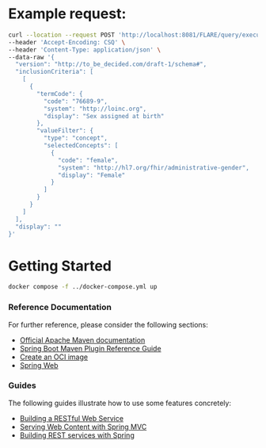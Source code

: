 # Example request:
````bash
curl --location --request POST 'http://localhost:8081/FLARE/query/execute/' \
--header 'Accept-Encoding: CSQ' \
--header 'Content-Type: application/json' \
--data-raw '{
  "version": "http://to_be_decided.com/draft-1/schema#",
  "inclusionCriteria": [
    [
      {
        "termCode": {
          "code": "76689-9",
          "system": "http://loinc.org",
          "display": "Sex assigned at birth"
        },
        "valueFilter": {
          "type": "concept",
          "selectedConcepts": [
            {
              "code": "female",
              "system": "http://hl7.org/fhir/administrative-gender",
              "display": "Female"
            }
          ]
        }
      }
    ]
  ],
  "display": ""
}'
````


# Getting Started
````bash
docker compose -f ../docker-compose.yml up
````

### Reference Documentation
For further reference, please consider the following sections:

* [Official Apache Maven documentation](https://maven.apache.org/guides/index.html)
* [Spring Boot Maven Plugin Reference Guide](https://docs.spring.io/spring-boot/docs/2.5.5/maven-plugin/reference/html/)
* [Create an OCI image](https://docs.spring.io/spring-boot/docs/2.5.5/maven-plugin/reference/html/#build-image)
* [Spring Web](https://docs.spring.io/spring-boot/docs/2.5.5/reference/htmlsingle/#boot-features-developing-web-applications)

### Guides
The following guides illustrate how to use some features concretely:

* [Building a RESTful Web Service](https://spring.io/guides/gs/rest-service/)
* [Serving Web Content with Spring MVC](https://spring.io/guides/gs/serving-web-content/)
* [Building REST services with Spring](https://spring.io/guides/tutorials/bookmarks/)

